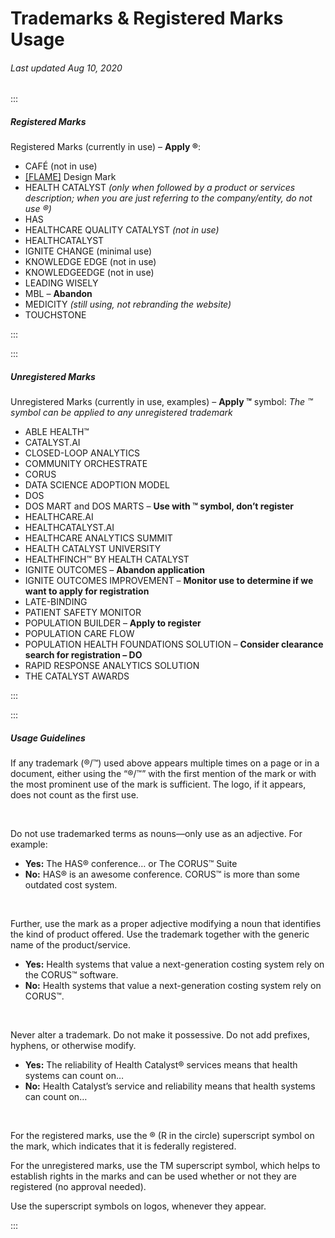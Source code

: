 # Trademarks & Registered Marks Usage

###### Last updated Aug 10, 2020

:::

##### Registered Marks

Registered Marks (currently in use) – **Apply ®**:

-   CAFÉ (not in use)
-   [[FLAME]](https://cashmere.healthcatalyst.net/styles/logo) Design Mark
-   HEALTH CATALYST _(only when followed by a product or services description; when you are just referring to the company/entity, do not use ®)_
-   HAS
-   HEALTHCARE QUALITY CATALYST _(not in use)_
-   HEALTHCATALYST
-   IGNITE CHANGE (minimal use)
-	KNOWLEDGE EDGE (not in use)
-	KNOWLEDGEEDGE (not in use)
-   LEADING WISELY
-   MBL – **Abandon**
-   MEDICITY _(still using, not rebranding the website)_
-	TOUCHSTONE

:::

:::

##### Unregistered Marks

Unregistered Marks (currently in use, examples) – **Apply ™** symbol:
_The ™ symbol can be applied to any unregistered trademark_

-   ABLE HEALTH™
-   CATALYST.AI
-   CLOSED-LOOP ANALYTICS
-   COMMUNITY ORCHESTRATE
-   CORUS
-   DATA SCIENCE ADOPTION MODEL
-   DOS
-   DOS MART and DOS MARTS – **Use with ™ symbol, don’t register**
-   HEALTHCARE.AI
-   HEALTHCATALYST.AI
-   HEALTHCARE ANALYTICS SUMMIT
-   HEALTH CATALYST UNIVERSITY
-   HEALTHFINCH™ BY HEALTH CATALYST
-   IGNITE OUTCOMES – **Abandon application**
-   IGNITE OUTCOMES IMPROVEMENT – **Monitor use to determine if we want to apply for registration**
-   LATE-BINDING
-   PATIENT SAFETY MONITOR
-   POPULATION BUILDER – **Apply to register**
-   POPULATION CARE FLOW
-   POPULATION HEALTH FOUNDATIONS SOLUTION – **Consider clearance search for registration – DO**
-   RAPID RESPONSE ANALYTICS SOLUTION
-   THE CATALYST AWARDS

:::

:::

##### Usage Guidelines

If any trademark (®/™) used above appears multiple times on a page or in a document, either using the “®/™” with the first mention of the mark or with the most prominent use of the mark is sufficient. The logo, if it appears, does not count as the first use.

&nbsp;

Do not use trademarked terms as nouns—only use as an adjective. For example:

-   **Yes:** The HAS® conference… or The CORUS™ Suite
-   **No:** HAS® is an awesome conference. CORUS™ is more than some outdated cost system.

&nbsp;

Further, use the mark as a proper adjective modifying a noun that identifies the kind of product offered. Use the trademark together with the generic name of the product/service.

-   **Yes:** Health systems that value a next-generation costing system rely on the CORUS™ software.
-   **No:** Health systems that value a next-generation costing system rely on CORUS™.

&nbsp;

Never alter a trademark. Do not make it possessive. Do not add prefixes, hyphens, or otherwise modify.

-   **Yes:** The reliability of Health Catalyst® services means that health systems can count on…
-   **No:** Health Catalyst’s service and reliability means that health systems can count on…

&nbsp;

For the registered marks, use the ® (R in the circle) superscript symbol on the mark, which indicates that it is federally registered.

For the unregistered marks, use the TM superscript symbol, which helps to establish rights in the marks and can be used whether or not they are registered (no approval needed).

Use the superscript symbols on logos, whenever they appear.

:::
